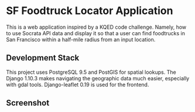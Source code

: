 # SF Foodtruck Locator Application

This is a web application inspired by a KQED code challenge. Namely, how to use
Socrata API data and display it so that a user can find foodtrucks in San Francisco
within a half-mile radius from an input location.

## Development Stack
This project uses PostgreSQL 9.5 and PostGIS for spatial lookups. The Django 1.10.3 
makes navigating the geographic data much easier, especially with gdal tools. Django-leaflet 0.19 is used for the frontend. 

## Screenshot
 

